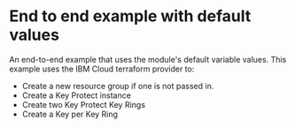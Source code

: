 # End to end example with default values

An end-to-end example that uses the module's default variable values.
This example uses the IBM Cloud terraform provider to:
 - Create a new resource group if one is not passed in.
 - Create a Key Protect instance
 - Create two Key Protect Key Rings
 - Create a Key per Key Ring

